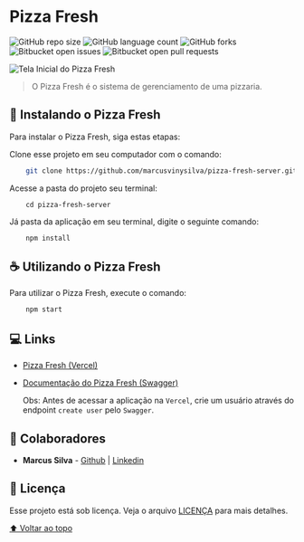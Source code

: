 # Pizza Fresh

![GitHub repo size](https://img.shields.io/github/repo-size/marcusvinysilva/pizza-fresh-server?style=for-the-badge)
![GitHub language count](https://img.shields.io/github/languages/count/marcusvinysilva/pizza-fresh-server?style=for-the-badge)
![GitHub forks](https://img.shields.io/github/forks/marcusvinysilva/pizza-fresh-server?style=for-the-badge)
![Bitbucket open issues](https://img.shields.io/bitbucket/issues/marcusvinysilva/pizza-fresh-server?style=for-the-badge)
![Bitbucket open pull requests](https://img.shields.io/bitbucket/pr-raw/marcusvinysilva/pizza-fresh-server?style=for-the-badge)

![Tela Inicial do Pizza Fresh](https://i.imgur.com/zONwXQA.png)

> O Pizza Fresh é o sistema de gerenciamento de uma pizzaria.
## 🚀 Instalando o Pizza Fresh

Para instalar o Pizza Fresh, siga estas etapas:

Clone esse projeto em seu computador com o comando:

```bash
	git clone https://github.com/marcusvinysilva/pizza-fresh-server.git
```

Acesse a pasta do projeto seu terminal:

```
	cd pizza-fresh-server
```

Já pasta da aplicação em seu terminal, digite o seguinte comando:

```
	npm install
```

## ☕ Utilizando  o Pizza Fresh

Para utilizar o Pizza Fresh, execute o comando:

```bash
	npm start
```

## 💻 Links

- [Pizza Fresh (Vercel)](https://pizza-fresh-client.vercel.app)
- [Documentação do Pizza Fresh (Swagger)](https://pizza-fresh-server-h8ng.onrender.com/api)

  Obs: Antes de acessar a aplicação na `Vercel`, crie um usuário através do endpoint `create user` pelo `Swagger`.

## 🤝 Colaboradores

- **Marcus Silva** - [Github](https://github.com/marcusvinysilva) | [Linkedin](https://www.linkedin.com/in/marcusvinysilva/)

## 📝 Licença

Esse projeto está sob licença. Veja o arquivo [LICENÇA](LICENSE.md) para mais detalhes.

[⬆ Voltar ao topo](#pizza-fresh)

